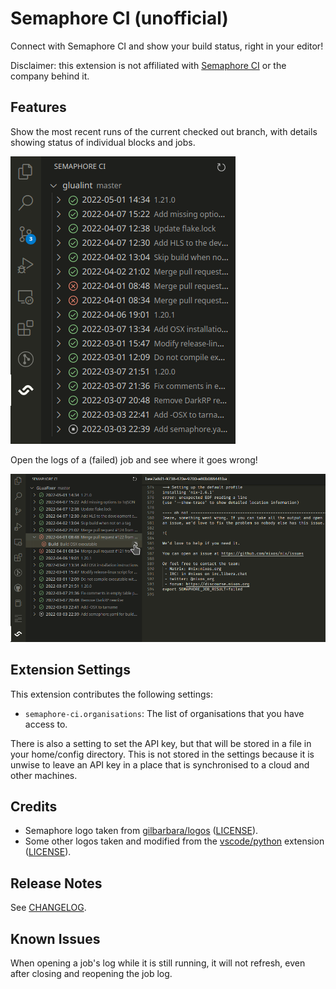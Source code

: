 # Semaphore CI (unofficial)

Connect with Semaphore CI and show your build status, right in your editor!

Disclaimer: this extension is not affiliated with [Semaphore CI](https://semaphoreci.com) or the company behind it.

## Features

Show the most recent runs of the current checked out branch, with details showing status of individual blocks and jobs.

![Semaphore main view](./images/semaphore-ci-view.png)

Open the logs of a (failed) job and see where it goes wrong!

![Open job logs](./images/semaphore-ci-open-logs.png)

## Extension Settings

This extension contributes the following settings:

* `semaphore-ci.organisations`: The list of organisations that you have access to.

There is also a setting to set the API key, but that will be stored in a file in your home/config directory. This is not stored in the settings because it is unwise to leave an API key in a place that is synchronised to a cloud and other machines.

## Credits

* Semaphore logo taken from [gilbarbara/logos](https://github.com/gilbarbara/logos) ([LICENSE](https://github.com/gilbarbara/logos/blob/40f3135/LICENSE.txt)).
* Some other logos taken and modified from the [vscode/python](https://github.com/microsoft/vscode-python) extension ([LICENSE](https://github.com/microsoft/vscode-python/blob/1187381/LICENSE)).

## Release Notes

See [CHANGELOG](./CHANGELOG.md).

## Known Issues

When opening a job's log while it is still running, it will not refresh, even after closing and reopening the job log.
